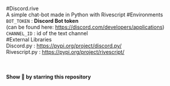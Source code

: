 #Discord.rive <br/>
A simple chat-bot made in Python with Rivescript
#Environments <br/>
`BOT_TOKEN` : **Discord Bot token** <br/>
(can be found here: https://discord.com/developers/applications) <br/>
`CHANNEL_ID` : id of the text channel <br/>
#External Libraries <br/>
Discord.py : https://pypi.org/project/discord.py/ <br/>
Rivescript.py : https://pypi.org/project/rivescript/
<br/>
<br/>
<br/>    
**Show 💖 by starring this repository**
